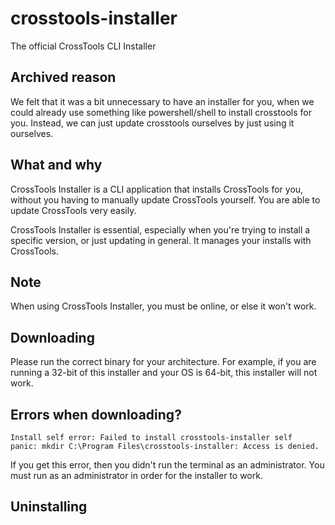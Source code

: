 # crosstools-installer
The official CrossTools CLI Installer

## Archived reason

We felt that it was a bit unnecessary to have an installer for you, when we could already use something like powershell/shell to install crosstools for you. Instead, we can just update crosstools ourselves by just using it ourselves.

## What and why

CrossTools Installer is a CLI application that installs CrossTools for you, without you having to manually update CrossTools yourself. You are able to update CrossTools very easily.

CrossTools Installer is essential, especially when you're trying to install a specific version, or just updating in general. It manages your installs with CrossTools.

## Note

When using CrossTools Installer, you must be online, or else it won't work.

## Downloading

Please run the correct binary for your architecture. For example, if you are running a 32-bit of this installer and your OS is 64-bit, this installer will not work.

## Errors when downloading?

```
Install self error: Failed to install crosstools-installer self
panic: mkdir C:\Program Files\crosstools-installer: Access is denied.
```
If you get this error, then you didn't run the terminal as an administrator. You must run as an administrator in order for the installer to work.

## Uninstalling

